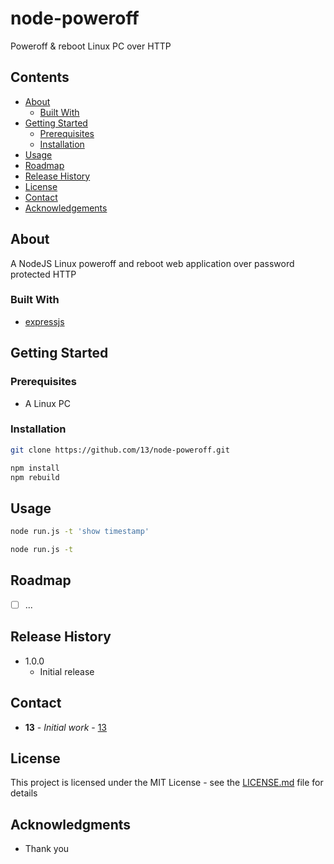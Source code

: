 # node-poweroff

Poweroff & reboot Linux PC over HTTP

## Contents

 * [About](#about)
   * [Built With](#built-with)
 * [Getting Started](#getting-started)
   * [Prerequisites](#prerequisites)
   * [Installation](#installation)
 * [Usage](#usage)
 * [Roadmap](#roadmap)
 * [Release History](#release-history)
 * [License](#license)
 * [Contact](#contact)
 * [Acknowledgements](#acknowledgements)

## About

A NodeJS Linux poweroff and reboot web application over password protected HTTP

### Built With

* [expressjs](https://expressjs.com)

## Getting Started

### Prerequisites

* A Linux PC

### Installation

```sh
git clone https://github.com/13/node-poweroff.git

npm install
npm rebuild
```

## Usage

```sh
node run.js -t 'show timestamp'
```


```sh
node run.js -t
```
 
## Roadmap

- [ ] ...

## Release History

* 1.0.0
    * Initial release

## Contact

* **13** - *Initial work* - [13](https://github.com/13)

## License

This project is licensed under the MIT License - see the [LICENSE.md](LICENSE.md) file for details

## Acknowledgments

* Thank you
